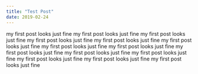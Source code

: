```yaml
---
title: "Test Post"
date: 2019-02-24
---
```


my first post looks just fine my first post looks just fine my first post looks just fine my first post looks just fine my first post looks just fine my first post looks just fine my first post looks just fine my first post looks just fine my first post looks just fine my first post looks just fine my first post looks just fine my first post looks just fine my first post looks just fine my first post looks just fine
